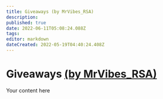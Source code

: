 ```yaml
---
title: Giveaways (by MrVibes_RSA)
description: 
published: true
date: 2022-06-11T05:08:24.088Z
tags: 
editor: markdown
dateCreated: 2022-05-19T04:40:24.408Z
---
```


# Giveaways [(by MrVibes_RSA)](https://www.twitch.tv/mrvibes_rsa)
Your content here